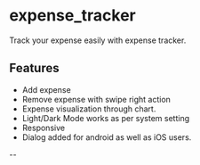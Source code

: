 # expense_tracker

Track your expense easily with expense tracker.

## Features
- Add expense
- Remove expense with swipe right action
- Expense visualization through chart.
- Light/Dark Mode works as per system setting
- Responsive
- Dialog added for android as well as iOS users.

--
